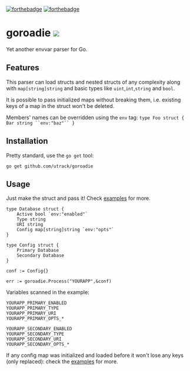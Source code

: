 [![forthebadge](http://forthebadge.com/images/badges/compatibility-club-penguin.svg)](http://forthebadge.com) [![forthebadge](http://forthebadge.com/images/badges/no-ragrets.svg)](http://forthebadge.com)

# goroadie [![](https://godoc.org/github.com/utrack/goroadie?status.svg)](http://godoc.org/github.com/utrack/goroadie)
Yet another envvar parser for Go.

## Features
This parser can load structs and nested structs of any complexity along with `map[string]string` and basic types like `uint`,`int`,`string` and `bool`.

It is possible to pass initialized maps without breaking them, i.e. existing keys of a map in the struct won't be deleted.

Members' names can be overridden using the `env` tag: `type Foo struct { Bar string ``env:"baz"`` } `

## Installation
Pretty standard, use the `go get` tool:
````
go get github.com/utrack/goroadie
````

## Usage
Just make the struct and pass it! Check [examples](https://godoc.org/github.com/utrack/goroadie#ex-Process--Map) for more.
````
type Database struct {
    Active bool `env:"enabled"`
    Type string
    URI string
    Config map[string]string `env:"opts"`
}

type Config struct {
    Primary Database
    Secondary Database
}

conf := Config{}

err := goroadie.Process("YOURAPP",&conf)
````
Variables scanned in the example:

````
YOURAPP_PRIMARY_ENABLED
YOURAPP_PRIMARY_TYPE
YOURAPP_PRIMARY_URI
YOURAPP_PRIMARY_OPTS_*

YOURAPP_SECONDARY_ENABLED
YOURAPP_SECONDARY_TYPE
YOURAPP_SECONDARY_URI
YOURAPP_SECONDARY_OPTS_*
````
If any config map was initialized and loaded before it won't lose any keys (only replaced): check the [examples](https://godoc.org/github.com/utrack/goroadie#ex-Process--Map) for more.
